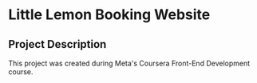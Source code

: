 # Little Lemon Booking Website

## Project Description
This project was created during Meta's Coursera Front-End Development course. 


